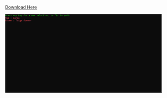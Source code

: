 [Download Here](https://github.com/horse4lunch/Aoe4RandomMap/releases/download/V1.0.0/Aoe4RandomMap.zip)

![alt text](https://github.com/horse4lunch/Aoe4RandomMap/blob/master/aoe4pic.PNG)

